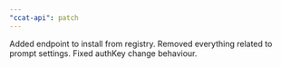 ```yaml
---
"ccat-api": patch
---
```


Added endpoint to install from registry.
Removed everything related to prompt settings.
Fixed authKey change behaviour.

